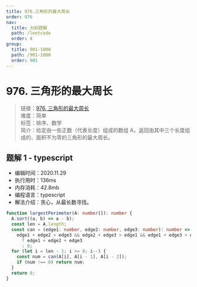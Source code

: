 ```yaml
---
title: 976.三角形的最大周长
order: 976
nav:
  title: 力扣题解
  path: /leetcode
  order: 4
group:
  title: 901-1000
  path: /901-1000
  order: 901
---
```


# 976. 三角形的最大周长

> 链接：[976. 三角形的最大周长](https://leetcode-cn.com/problems/largest-perimeter-triangle/)  
> 难度：简单  
> 标签：排序、数学  
> 简介：给定由一些正数（代表长度）组成的数组 A，返回由其中三个长度组成的、面积不为零的三角形的最大周长。

## 题解 1 - typescript

- 编辑时间：2020.11.29
- 执行用时：136ms
- 内存消耗：42.8mb
- 编程语言：typescript
- 解法介绍：贪心，从最长数寻找。

```typescript
function largestPerimeter(A: number[]): number {
  A.sort((a, b) => a - b);
  const len = A.length;
  const can = (edge1: number, edge2: number, edge3: number): number =>
    edge1 + edge2 > edge3 && edge2 + edge3 > edge1 && edge1 + edge3 > edge2
      ? edge1 + edge2 + edge3
      : 0;
  for (let i = len - 1; i >= 0; i--) {
    const num = can(A[i], A[i - 1], A[i - 2]);
    if (num !== 0) return num;
  }
  return 0;
}
```
